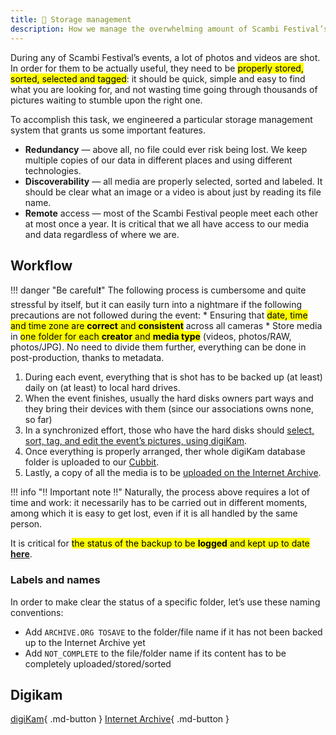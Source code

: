 ```yaml
---
title: 💾 Storage management
description: How we manage the overwhelming amount of Scambi Festival’s media
---
```

During any of Scambi Festival’s events, a lot of photos and videos are shot. In order for them to be actually useful, they need to be <mark>properly stored, sorted, selected and tagged</mark>: it should be quick, simple and easy to find what you are looking for, and not wasting time going through thousands of pictures waiting to stumble upon the right one.

To accomplish this task, we engineered a particular storage management system that grants us some important features.

* **Redundancy** — above all, no file could ever risk being lost. We keep multiple copies of our data in different places and using different technologies.
* **Discoverability** — all media are properly selected, sorted and labeled. It should be clear what an image or a video is about just by reading its file name.
* **Remote** access — most of the Scambi Festival people meet each other at most once a year. It is critical that we all have access to our media and data regardless of where we are.

## Workflow

!!! danger "Be careful❗️"
	The following process is cumbersome and quite stressful by itself, but it can easily turn into a nightmare if the following precautions are not followed during the event:
	* Ensuring that <mark>date, time and time zone are **correct** and **consistent**</mark> across all cameras
	* Store media in <mark>one folder for each **creator** and **media type**</mark> (videos, photos/RAW, photos/JPG). No need to divide them further, everything can be done in post-production, thanks to metadata.

1. During each event, everything that is shot has to be backed up (at least) daily on (at least) to local hard drives.
2. When the event finishes, usually the hard disks owners part ways and they bring their devices with them (since our associations owns none, so far)
3. In a synchronized effort, those who have the hard disks should [select, sort, tag, and edit the event’s pictures, using digiKam](./#digikam).
4. Once everything is properly arranged, ther whole digiKam database folder is uploaded to our [Cubbit](cubbit.md).
5. Lastly, a copy of all the media is to be [uploaded on the Internet Archive](./#internet-archive).

!!! info "‼️ Important note ‼️"
	Naturally, the process above requires a lot of time and work: it necessarily has to be carried out in different moments, among which it is easy to get lost, even if it is all handled by the same person.

It is critical for <mark>the status of the backup to be **logged** and kept up to date</mark> [**here**](https://nuvola.scambi.org/f/255130).

### Labels and names

In order to make clear the status of a specific folder, let’s use these naming conventions:

* Add `ARCHIVE.ORG TOSAVE` to the folder/file name if it has not been backed up to the Internet Archive yet
* Add `NOT_COMPLETE` to the file/folder name if its content has to be completely uploaded/stored/sorted

## Digikam

[digiKam](digikam.md){ .md-button } [Internet Archive](ia.md){ .md-button }
